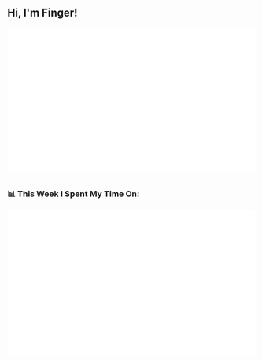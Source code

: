 <h2> Hi, I'm Finger!</h2>

<img align="right" src="https://raw.githubusercontent.com/spianmo/github-stats/master/generated/overview.svg#gh-light-mode-only">

<!-- <img align="right" height="160em" src="https://github-readme-stats-eight-theta.vercel.app/api/top-langs/?username=spianmo&layout=compact&langs_count=8&theme=algolia"/>	 -->
	
```go
package main

type Me struct {
	Name   string
	Job    string
	Code   string
	Skills string
}

func main() {
	me := &Me{
		Name:   "Finger",
		Job:    "Client-side Engineer",
		Code:   "Java, Kotlin, C#, Rust and C++ and Others",
		Skills: "Android, Security, Cross-platform client, NLP, CV, ASR ^o^",
	}
	_ = me
}
```


<h3>📊 This Week I Spent My Time On:</h3>
<img align='right' src="https://raw.githubusercontent.com/spianmo/github-stats/master/generated/languages.svg#gh-light-mode-only">

<!--START_SECTION:waka-->

```txt
TypeScript         5 hrs 54 mins   █████████▓░░░░░░░░░░░░░░░   39.01 %
Markdown           3 hrs 10 mins   █████▒░░░░░░░░░░░░░░░░░░░   20.94 %
Kotlin             2 hrs 11 mins   ███▓░░░░░░░░░░░░░░░░░░░░░   14.46 %
Python             50 mins         █▒░░░░░░░░░░░░░░░░░░░░░░░   05.53 %
XML                47 mins         █▒░░░░░░░░░░░░░░░░░░░░░░░   05.22 %
```

<!--END_SECTION:waka-->
